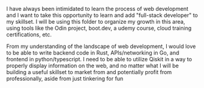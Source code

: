 I have always been intimidated to learn the process of web development and I want to take this opportunity to learn and add "full-stack developer" to my skillset. I will be using this folder to organize my growth in this area, using tools like the Odin project, boot.dev, a udemy course, cloud training certifications, etc. 

From my understanding of the landscape of web development, I would love to be able to write backend code in Rust, APIs/networking in Go, and frontend in python/typescript. I need to be able to utilize Qiskit in a way to properly display information on the web, and no matter what I will be building a useful skillset to market from and potentially profit from professionally, aside from just tinkering for fun